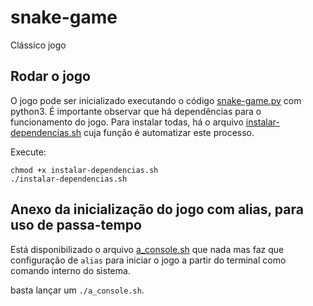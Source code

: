 # snake-game

 Clássico jogo

## Rodar o jogo

O jogo pode ser inicializado executando o código [snake-game.py](snake-game.py) com python3.
É importante observar que há dependências para o funcionamento do jogo. Para instalar todas, há o arquivo [instalar-dependencias.sh](instalar-dependencias.sh) cuja função é automatizar este processo.

Execute:
```
chmod +x instalar-dependencias.sh
./instalar-dependencias.sh
```

## Anexo da inicialização do jogo com alias, para uso de passa-tempo

Está disponibilizado o arquivo [a_console.sh](a_console.sh) que nada mas faz que configuração de `alias` para iniciar o jogo a partir do terminal como comando interno do sistema.

basta lançar um `./a_console.sh`.
